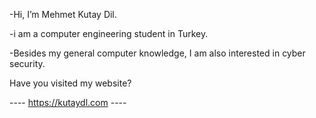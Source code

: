 -Hi, I’m Mehmet Kutay Dil. 

-i am a computer engineering student in Turkey. 

-Besides my general computer knowledge, I am also interested in cyber security.

Have you visited my website? 

---- https://kutaydl.com ----
